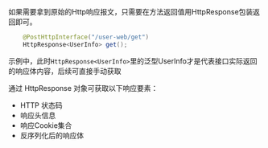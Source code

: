 


如果需要拿到原始的Http响应报文，只需要在方法返回值用HttpResponse包装返回即可。

```java
    @PostHttpInterface("/user-web/get")
    HttpResponse<UserInfo> get();
```

示例中，此时`HttpResponse<UserInfo>`里的泛型UserInfo才是代表接口实际返回的响应体内容，后续可直接手动获取

通过 HttpResponse 对象可获取以下响应要素：
- HTTP 状态码
- 响应头信息
- 响应Cookie集合
- 反序列化后的响应体





